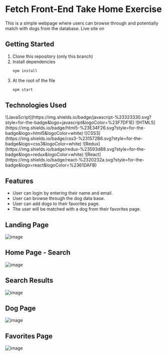 
# Fetch Front-End Take Home Exercise
This is a simple webpage where users can browse through and potentially match with dogs from the database.
Live site on 

## Getting Started
1. Clone this repository (only this branch)
2. Install dependencies
      ```bash
      npm install
      ```
3. At the root of the file
      ```bash
      npm start
      ```

## Technologies Used

<div>
  ![JavaScript](https://img.shields.io/badge/javascript-%23323330.svg?style=for-the-badge&logo=javascript&logoColor=%23F7DF1E)
  ![HTML5](https://img.shields.io/badge/html5-%23E34F26.svg?style=for-the-badge&logo=html5&logoColor=white)
  ![CSS3](https://img.shields.io/badge/css3-%231572B6.svg?style=for-the-badge&logo=css3&logoColor=white)
  ![Redux](https://img.shields.io/badge/redux-%23593d88.svg?style=for-the-badge&logo=redux&logoColor=white)
  ![React](https://img.shields.io/badge/react-%2320232a.svg?style=for-the-badge&logo=react&logoColor=%2361DAFB)
</div>

## Features
* User can login by entering their name and email.
* User can browse through the dog data base.
* User can add dogs to their favorites page.
* The user will be matched with a dog from their favorites page.

## Landing Page
![image](https://spnotify.s3.us-east-2.amazonaws.com/fetch-login.png)

## Home Page - Search
![image](https://spnotify.s3.us-east-2.amazonaws.com/fetch-home-search.png)

## Search Results
![image](https://spnotify.s3.us-east-2.amazonaws.com/fetch-searchresults.png)

## Dog Page
![image](https://spnotify.s3.us-east-2.amazonaws.com/fetch-modal-dog.png)

## Favorites Page
![image](https://spnotify.s3.us-east-2.amazonaws.com/fetch-favorits.png)
